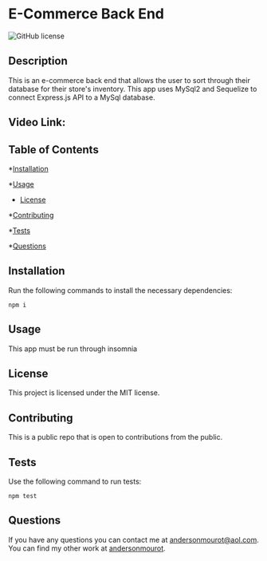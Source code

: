 # E-Commerce Back End
![GitHub license](https://img.shields.io/badge/license-MIT-blue.svg)

## Description
This is an e-commerce back end that allows the user to sort through their database for their store's inventory. This app uses MySql2 and Sequelize to connect Express.js API to a MySql database.

## Video Link:

## Table of Contents

*[Installation](#installation)

*[Usage](#usage)

* [License](#license)


*[Contributing](#contributing)

*[Tests](#tests)

*[Questions](#questions)

## Installation

Run the following commands to install the necessary dependencies:
```
npm i
```

## Usage
This app must be run through insomnia
## License
    
This project is licensed under the MIT license.

## Contributing
This is a public repo that is open to contributions from the public.

## Tests
Use the following command to run tests:
```
npm test
```

## Questions
If you have any questions you can contact me at andersonmourot@aol.com.
You can find my other work at [andersonmourot](https://github.com/andersonmourot/).
